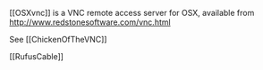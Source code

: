 [[OSXvnc]] is a VNC remote access server for OSX, available from http://www.redstonesoftware.com/vnc.html

See [[ChickenOfTheVNC]]

[[RufusCable]]